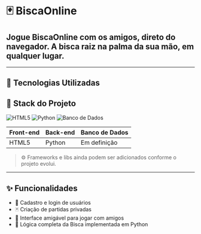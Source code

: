 # 🃏 BiscaOnline

## Jogue BiscaOnline com os amigos, direto do navegador. A bisca raiz na palma da sua mão, em qualquer lugar.

<!-- Tela do site

!(./images/game-preview.png)

-->

---

## 🚀 Tecnologias Utilizadas

## 🚀 Stack do Projeto

![HTML5](https://img.shields.io/badge/HTML5-E34F26?style=for-the-badge&logo=html5&logoColor=white)
![Python](https://img.shields.io/badge/Python-3776AB?style=for-the-badge&logo=python&logoColor=white)
![Banco de Dados](https://img.shields.io/badge/Banco%20de%20Dados-Em%20defini%C3%A7%C3%A3o-lightgrey?style=for-the-badge)

| Front-end | Back-end | Banco de Dados |
| --------- | -------- | -------------- |
| HTML5     | Python   | Em definição   |

> ⚙️ Frameworks e libs ainda podem ser adicionados conforme o projeto evolui.

---

## ✨ Funcionalidades

- 👥 Cadastro e login de usuários
- 🃏 Criação de partidas privadas
- 📱 Interface amigável para jogar com amigos
- 🧠 Lógica completa da Bisca implementada em Python

